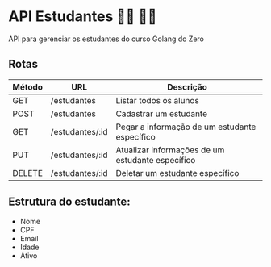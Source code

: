 # API Estudantes 👩‍🎓 👨‍🎓
API para gerenciar os estudantes do curso Golang do Zero

## Rotas

| Método | URL             | Descrição                                        |
| ------ | --------------  | -------------------------------------------------|
| GET    | /estudantes     | Listar todos os alunos                           |
| POST   | /estudantes     | Cadastrar um estudante                           |
| GET    | /estudantes/:id | Pegar a informação de um estudante específico    |
| PUT    | /estudantes/:id | Atualizar informações de um estudante específico |
| DELETE | /estudantes/:id | Deletar um estudante específico                  |


## Estrutura do estudante:
- Nome
- CPF
- Email
- Idade
- Ativo
